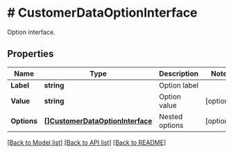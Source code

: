 # # CustomerDataOptionInterface
Option interface.

## Properties 


Name | Type | Description | Notes
------------ | ------------- | ------------- | -------------
**Label**| **string** | Option label  |
**Value**| **string** | Option value  | [optional]
**Options**| [**[]CustomerDataOptionInterface**](CustomerDataOptionInterface.md) | Nested options  | [optional]


[[Back to Model list]](../../README.md#models) [[Back to API list]](../../README.md#endpoints) [[Back to README]](../../README.md)

